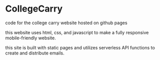 # CollegeCarry

code for the college carry website hosted on github pages 

this website uses html, css, and javascript to make a fully responsive mobile-friendly website. 

this site is built with static pages and utilizes serverless API functions to create and distribute emails. 
